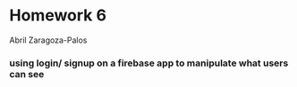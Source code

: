 # Homework 6

Abril Zaragoza-Palos

### using login/ signup on a firebase app to manipulate what users can see
